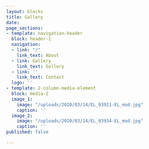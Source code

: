 ```yaml
---
layout: blocks
title: Gallery
date: 
page_sections:
- template: navigation-header
  block: header-1
  navigation:
  - link: "/"
    link_text: About
  - link: Gallery
    link_text: Gallery
  - link: ''
    link_text: Contact
  logo: ''
- template: 2-column-media-element
  block: media-2
  image_1:
    image: "/uploads/2020/03/14/EL_03911-EL_mod.jpg"
    caption: ''
  image_2:
    image: "/uploads/2020/03/14/EL_03934-EL_mod.jpg"
    caption: ''
published: false

---
```


